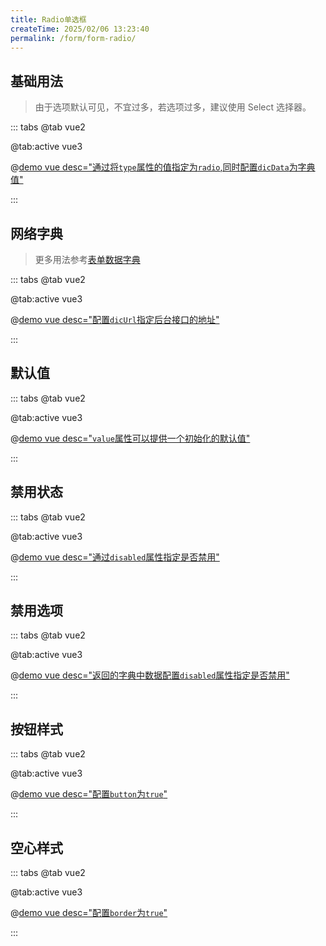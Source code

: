 ```yaml
---
title: Radio单选框
createTime: 2025/02/06 13:23:40
permalink: /form/form-radio/
---
```


## 基础用法
>由于选项默认可见，不宜过多，若选项过多，建议使用 Select 选择器。

::: tabs
@tab vue2

@tab:active vue3

@[demo vue desc="通过将`type`属性的值指定为`radio`,同时配置`dicData`为字典值"](../../examples/form/form-radio/base.vue)

:::

## 网络字典
>更多用法参考[表单数据字典](/form/form-dic)

::: tabs
@tab vue2

@tab:active vue3

@[demo vue desc="配置`dicUrl`指定后台接口的地址"](../../examples/form/form-radio/dic.vue)

:::

## 默认值

::: tabs
@tab vue2

@tab:active vue3

@[demo vue desc="`value`属性可以提供一个初始化的默认值"](../../examples/form/form-radio/value.vue)

:::

## 禁用状态

::: tabs
@tab vue2

@tab:active vue3

@[demo vue desc="通过`disabled`属性指定是否禁用"](../../examples/form/form-radio/disabled.vue)

:::

## 禁用选项

::: tabs
@tab vue2

@tab:active vue3

@[demo vue desc="返回的字典中数据配置`disabled`属性指定是否禁用"](../../examples/form/form-radio/disabled-item.vue)

:::

## 按钮样式

::: tabs
@tab vue2

@tab:active vue3

@[demo vue desc="配置`button`为`true`"](../../examples/form/form-radio/button.vue)

:::

## 空心样式

::: tabs
@tab vue2

@tab:active vue3

@[demo vue desc="配置`border`为`true`"](../../examples/form/form-radio/border.vue)

:::
